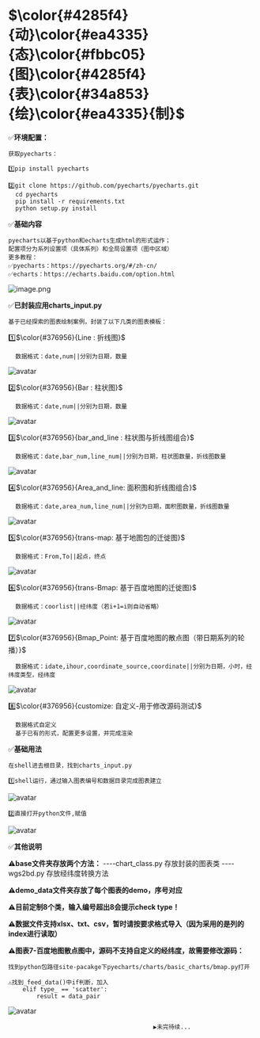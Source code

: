 
# $\color{#4285f4}{动}\color{#ea4335}{态}\color{#fbbc05}{图}\color{#4285f4}{表}\color{#34a853}{绘}\color{#ea4335}{制}$

✅**环境配置：**

    获取pyecharts：

    1️⃣pip install pyecharts

    2️⃣git clone https://github.com/pyecharts/pyecharts.git
      cd pyecharts
      pip install -r requirements.txt
      python setup.py install

✅**基础内容**
    
    pyecharts以基于python和echarts生成html的形式运作；
    配置项分为系列设置项（具体系列）和全局设置项（图中区域）
    更多教程：
    ✅pyecharts：https://pyecharts.org/#/zh-cn/
    ✅echarts：https://echarts.baidu.com/option.html
![image.png](attachment:image.png)
    


✅**已封装应用charts_input.py**    

    基于已经探索的图表绘制案例，封装了以下几类的图表模板：  

1️⃣$\color{#376956}{Line : 折线图}$

      数据格式：date,num||分别为日期，数量

![avatar](https://raw.githubusercontent.com/kiverc/visual/master/picture/1.png)


2️⃣$\color{#376956}{Bar : 柱状图}$

      数据格式：date,num||分别为日期，数量

![avatar](https://raw.githubusercontent.com/kiverc/visual/master/picture/2.png)


3️⃣$\color{#376956}{bar_and_line : 柱状图与折线图组合}$

      数据格式：date,bar_num,line_num||分别为日期，柱状图数量，折线图数量

![avatar](https://raw.githubusercontent.com/kiverc/visual/master/picture/3.png)

4️⃣$\color{#376956}{Area_and_line: 面积图和折线图组合}$
      
      数据格式：date,area_num,line_num||分别为日期，面积图数量，折线图数量

![avatar](https://raw.githubusercontent.com/kiverc/visual/master/picture/4.png)


5️⃣$\color{#376956}{trans-map: 基于地图包的迁徙图}$

      数据格式：From,To||起点，终点

![avatar](https://raw.githubusercontent.com/kiverc/visual/master/picture/5.png)


6️⃣$\color{#376956}{trans-Bmap: 基于百度地图的迁徙图}$

      数据格式：coorlist||经纬度（若i+1=i则自动省略）

![avatar](https://raw.githubusercontent.com/kiverc/visual/master/picture/6.png)


7️⃣$\color{#376956}{Bmap_Point: 基于百度地图的散点图（带日期系列的轮播）}$

      数据格式：idate,ihour,coordinate_source,coordinate||分别为日期，小时，经纬度类型，经纬度

![avatar](https://raw.githubusercontent.com/kiverc/visual/master/picture/7.png)


8️⃣$\color{#376956}{customize: 自定义-用于修改源码测试}$

      数据格式自定义
      基于已有的形式，配置更多设置，并完成渲染

✅**基础用法**

    在shell进去根目录，找到charts_input.py
    
    1️⃣shell运行，通过输入图表编号和数据目录完成图表建立

![avatar](https://raw.githubusercontent.com/kiverc/visual/master/picture/run.png)


    2️⃣直接打开python文件,赋值

![avatar](https://raw.githubusercontent.com/kiverc/visual/master/picture/python_run.png)
    

✅**其他说明**
    
⚠️**base文件夹存放两个方法：**
        ----chart_class.py  存放封装的图表类
        ----wgs2bd.py       存放经纬度转换方法
    
⚠️**demo_data文件夹存放了每个图表的demo，序号对应**

⚠️**目前定制8个类，输入编号超出8会提示check type！**

⚠️**数据文件支持xlsx、txt、csv，暂时请按要求格式导入（因为采用的是列的index进行读取）**

⚠️**图表7-百度地图散点图中，源码不支持自定义的经纬度，故需要修改源码：**

    找到python包路径site-pacakge下pyecharts/charts/basic_charts/bmap.py打开
    
    ⚠️找到_feed_data()中if判断，加入
        elif type_ == 'scatter':
            result = data_pair

![avatar](https://raw.githubusercontent.com/kiverc/visual/master/picture/bmap_point_code.png)


                                             ▶️未完待续...


```python

```
